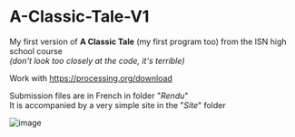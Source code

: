 # A-Classic-Tale-V1
My first version of **A Classic Tale** (my first program too) from the ISN high school course  
_(don't look too closely at the code, it's terrible)_   

Work with https://processing.org/download

Submission files are in French in folder "_Rendu_"  
It is accompanied by a very simple site in the "_Site_" folder

![image](https://github.com/user-attachments/assets/0b0e5d21-832b-4656-b8b7-2a4b4d1c4c37)
